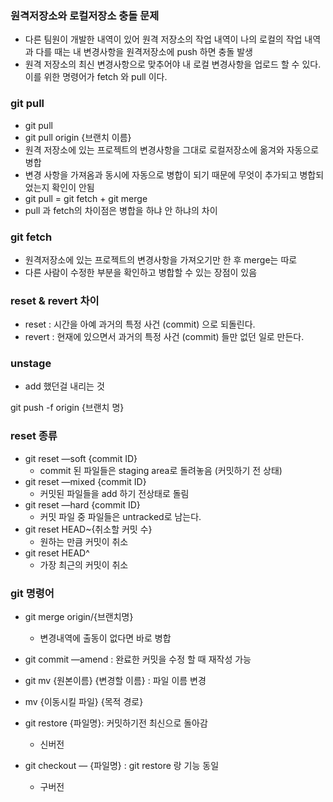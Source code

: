 ### 원격저장소와 로컬저장소 충돌 문제

- 다른 팀원이 개발한 내역이 있어 원격 저장소의 작업 내역이 나의 로컬의 작업 내역과 다를 때는 내 변경사항을 원격저장소에 push 하면 충돌 발생
- 원격 저장소의 최신 변경사항으로 맞추어야 내 로컬 변경사항을 업로드 할 수 있다. 이를 위한 명령어가 fetch 와 pull 이다.

### git pull

- git pull
- git pull origin {브랜치 이름}
- 원격 저장소에 있는 프로젝트의 변경사항을 그대로 로컬저장소에 옮겨와 자동으로 병합
- 변경 사항을 가져옴과 동시에 자동으로 병합이 되기 때문에 무엇이 추가되고 병합되었는지 확인이 안됨
- git pull = git fetch + git merge
- pull 과 fetch의 차이점은 병합을 하냐 안 하냐의 차이

### git fetch

- 원격저장소에 있는 프로젝트의 변경사항을 가져오기만 한 후 merge는 따로
- 다른 사람이 수정한 부분을 확인하고 병합할 수 있는 장점이 있음

### reset & revert 차이

- reset : 시간을 아예 과거의 특정 사건 (commit) 으로 되돌린다.
- revert : 현재에 있으면서 과거의 특정 사건 (commit) 들만 없던 일로 만든다.

### unstage

- add 했던걸 내리는 것

git push -f origin {브랜치 명}

### reset 종류

- git reset —soft {commit ID}
    - commit 된 파일들은 staging area로 돌려놓음 (커밋하기 전 상태)
- git reset —mixed {commit ID}
    - 커밋된 파일들을 add 하기 전상태로 돌림
- git reset —hard {commit ID}
    - 커밋 파일 중 파일들은 untracked로 남는다.
- git reset HEAD~{취소할 커밋 수}
    - 원하는 만큼 커밋이 취소
- git reset HEAD^
    - 가장 최근의 커밋이 취소

### git 명령어

- git merge origin/{브랜치명}

  - 변경내역에 출동이 없다면 바로 병합

- git commit —amend : 완료한 커밋을 수정 할 때 재작성 가능

- git mv {원본이름} {변경할 이름} : 파일 이름 변경

- mv {이동시킬 파일} {목적 경로}

- git restore {파일명}: 커밋하기전 최신으로 돌아감

  - 신버전

- git checkout — {파일명} : git restore 랑 기능 동일

  - 구버전
